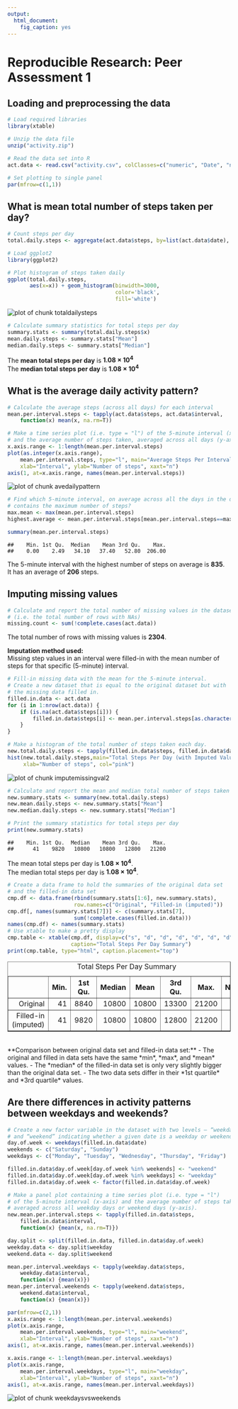 ```yaml
---
output:
  html_document:
    fig_caption: yes
---
```

# Reproducible Research: Peer Assessment 1

## Loading and preprocessing the data

```r
# Load required libraries
library(xtable)

# Unzip the data file
unzip("activity.zip")

# Read the data set into R
act.data <- read.csv("activity.csv", colClasses=c("numeric", "Date", "numeric"))

# Set plotting to single panel
par(mfrow=c(1,1))
```

## What is mean total number of steps taken per day?

```r
# Count steps per day
total.daily.steps <- aggregate(act.data$steps, by=list(act.data$date), sum)

# Load ggplot2
library(ggplot2)

# Plot histogram of steps taken daily
ggplot(total.daily.steps,
       aes(x=x)) + geom_histogram(binwidth=3000,
                                  color='black',
                                  fill='white')
```

![plot of chunk totaldailysteps](figure/totaldailysteps.png) 

```r
# Calculate summary statistics for total steps per day
summary.stats <- summary(total.daily.steps$x)
mean.daily.steps <- summary.stats["Mean"]
median.daily.steps <- summary.stats["Median"]
```

The **mean total steps per day** is **1.08 &times; 10<sup>4</sup>**  
The **median total steps per day** is **1.08 &times; 10<sup>4</sup>**

## What is the average daily activity pattern?


```r
# Calculate the average steps (across all days) for each interval
mean.per.interval.steps <- tapply(act.data$steps, act.data$interval, 
    function(x) mean(x, na.rm=T))

# Make a time series plot (i.e. type = "l") of the 5-minute interval (x-axis) 
# and the average number of steps taken, averaged across all days (y-axis)
x.axis.range <- 1:length(mean.per.interval.steps)
plot(as.integer(x.axis.range), 
    mean.per.interval.steps, type="l", main="Average Steps Per Interval",
    xlab="Interval", ylab="Number of steps", xaxt="n")
axis(1, at=x.axis.range, names(mean.per.interval.steps))
```

![plot of chunk avedailypattern](figure/avedailypattern.png) 

```r
# Find which 5-minute interval, on average across all the days in the dataset, 
# contains the maximum number of steps?
max.mean <- max(mean.per.interval.steps)
highest.average <- mean.per.interval.steps[mean.per.interval.steps==max.mean]

summary(mean.per.interval.steps)
```

```
##    Min. 1st Qu.  Median    Mean 3rd Qu.    Max. 
##    0.00    2.49   34.10   37.40   52.80  206.00
```

The 5-minute interval with the highest number of steps on average is 
**835**.   
It has an average of **206** steps.

## Imputing missing values



```r
# Calculate and report the total number of missing values in the dataset 
# (i.e. the total number of rows with NAs)
missing.count <- sum(!complete.cases(act.data))
```

The total number of rows with missing values is **2304**.  

**Imputation method used:**  
Missing step values in an interval were filled-in with the mean number of
steps for that specific (5-minute) interval.


```r
# Fill-in missing data with the mean for the 5-minute interval.
# Create a new dataset that is equal to the original dataset but with 
# the missing data filled in.
filled.in.data <- act.data
for (i in 1:nrow(act.data)) {
    if (is.na(act.data$steps[i])) {
        filled.in.data$steps[i] <- mean.per.interval.steps[as.character(filled.in.data$interval[i])]
    } 
}

# Make a histogram of the total number of steps taken each day.
new.total.daily.steps <- tapply(filled.in.data$steps, filled.in.data$date, sum)
hist(new.total.daily.steps,main="Total Steps Per Day (with Imputed Values)", 
     xlab="Number of steps", col="pink")
```

![plot of chunk imputemissingval2](figure/imputemissingval2.png) 

```r
# Calculate and report the mean and median total number of steps taken per day. 
new.summary.stats <- summary(new.total.daily.steps)
new.mean.daily.steps <- new.summary.stats["Mean"]
new.median.daily.steps <- new.summary.stats["Median"]

# Print the summary statistics for total steps per day
print(new.summary.stats)
```

```
##    Min. 1st Qu.  Median    Mean 3rd Qu.    Max. 
##      41    9820   10800   10800   12800   21200
```

The mean total steps per day is **1.08 &times; 10<sup>4</sup>**.  
The median total steps per day is **1.08 &times; 10<sup>4</sup>**.  


```r
# Create a data frame to hold the summaries of the original data set
# and the filled-in data set
cmp.df <- data.frame(rbind(summary.stats[1:6], new.summary.stats),
                     row.names=c("Original", "Filled-in (imputed)"))
cmp.df[, names(summary.stats[7])] <- c(summary.stats[7], 
                     sum(!complete.cases(filled.in.data)))
names(cmp.df) <- names(summary.stats)
# Use xtable to make a pretty display
cmp.table <- xtable(cmp.df, display=c("s", "d", "d", "d", "d", "d", "d", "d"),
                    caption="Total Steps Per Day Summary")
print(cmp.table, type="html", caption.placement="top")
```

<!-- html table generated in R 3.1.0 by xtable 1.7-3 package -->
<!-- Thu Jul 17 09:05:49 2014 -->
<TABLE border=1>
<CAPTION ALIGN="top"> Total Steps Per Day Summary </CAPTION>
<TR> <TH>  </TH> <TH> Min. </TH> <TH> 1st Qu. </TH> <TH> Median </TH> <TH> Mean </TH> <TH> 3rd Qu. </TH> <TH> Max. </TH> <TH> NA's </TH>  </TR>
  <TR> <TD align="right"> Original </TD> <TD align="right">  41 </TD> <TD align="right"> 8840 </TD> <TD align="right"> 10800 </TD> <TD align="right"> 10800 </TD> <TD align="right"> 13300 </TD> <TD align="right"> 21200 </TD> <TD align="right">   8 </TD> </TR>
  <TR> <TD align="right"> Filled-in (imputed) </TD> <TD align="right">  41 </TD> <TD align="right"> 9820 </TD> <TD align="right"> 10800 </TD> <TD align="right"> 10800 </TD> <TD align="right"> 12800 </TD> <TD align="right"> 21200 </TD> <TD align="right">   0 </TD> </TR>
   </TABLE>

<br>
**Comparison between original data set and filled-in data set:**  
- The original and filled in data sets have the same *min*, *max*,
  and *mean* values.  
- The *median* of the filled-in data set is only very slightly bigger than
  the original data set.  
- The two data sets differ in their *1st quartile* and *3rd quartile* values.

## Are there differences in activity patterns between weekdays and weekends?

```r
# Create a new factor variable in the dataset with two levels – “weekday” 
# and “weekend” indicating whether a given date is a weekday or weekend day.
day.of.week <- weekdays(filled.in.data$date)
weekends <- c("Saturday", "Sunday")
weekdays <- c("Monday", "Tuesday", "Wednesday", "Thursday", "Friday")

filled.in.data$day.of.week[day.of.week %in% weekends] <- "weekend"
filled.in.data$day.of.week[day.of.week %in% weekdays] <- "weekday"
filled.in.data$day.of.week <- factor(filled.in.data$day.of.week)

# Make a panel plot containing a time series plot (i.e. type = "l") 
# of the 5-minute interval (x-axis) and the average number of steps taken, 
# averaged across all weekday days or weekend days (y-axis). 
new.mean.per.interval.steps <- tapply(filled.in.data$steps, 
    filled.in.data$interval, 
    function(x) {mean(x, na.rm=T)})

day.split <- split(filled.in.data, filled.in.data$day.of.week)
weekday.data <- day.split$weekday
weekend.data <- day.split$weekend

mean.per.interval.weekdays <- tapply(weekday.data$steps, 
    weekday.data$interval, 
    function(x) {mean(x)})
mean.per.interval.weekends <- tapply(weekend.data$steps, 
    weekend.data$interval, 
    function(x) {mean(x)})

par(mfrow=c(2,1))
x.axis.range <- 1:length(mean.per.interval.weekends)
plot(x.axis.range, 
    mean.per.interval.weekends, type="l", main="weekend",
    xlab="Interval", ylab="Number of steps", xaxt="n")
axis(1, at=x.axis.range, names(mean.per.interval.weekends))

x.axis.range <- 1:length(mean.per.interval.weekdays)
plot(x.axis.range, 
    mean.per.interval.weekdays, type="l", main="weekday",
    xlab="Interval", ylab="Number of steps", xaxt="n")
axis(1, at=x.axis.range, names(mean.per.interval.weekdays))
```

![plot of chunk weekdaysvsweekends](figure/weekdaysvsweekends.png) 
